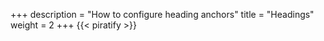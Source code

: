 +++
description = "How to configure heading anchors"
title = "Headings"
weight = 2
+++
{{< piratify >}}